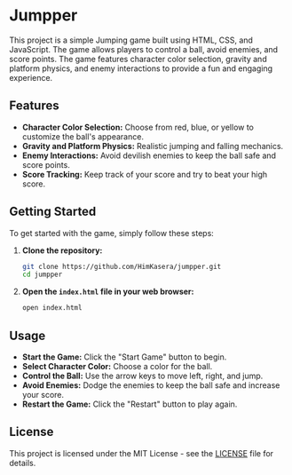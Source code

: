 # Jumpper

This project is a simple Jumping game built using HTML, CSS, and JavaScript. The game allows players to control a ball, avoid enemies, and score points. The game features character color selection, gravity and platform physics, and enemy interactions to provide a fun and engaging experience.

## Features

- **Character Color Selection:** Choose from red, blue, or yellow to customize the ball's appearance.
- **Gravity and Platform Physics:** Realistic jumping and falling mechanics.
- **Enemy Interactions:** Avoid devilish enemies to keep the ball safe and score points.
- **Score Tracking:** Keep track of your score and try to beat your high score.

## Getting Started

To get started with the game, simply follow these steps:

1. **Clone the repository:**
   ```sh
   git clone https://github.com/HimKasera/jumpper.git
   cd jumpper
   ```

2. **Open the `index.html` file in your web browser:**
   ```sh
   open index.html
   ```

## Usage

- **Start the Game:** Click the "Start Game" button to begin.
- **Select Character Color:** Choose a color for the ball.
- **Control the Ball:** Use the arrow keys to move left, right, and jump.
- **Avoid Enemies:** Dodge the enemies to keep the ball safe and increase your score.
- **Restart the Game:** Click the "Restart" button to play again.

## License

This project is licensed under the MIT License - see the [LICENSE](LICENSE) file for details.
